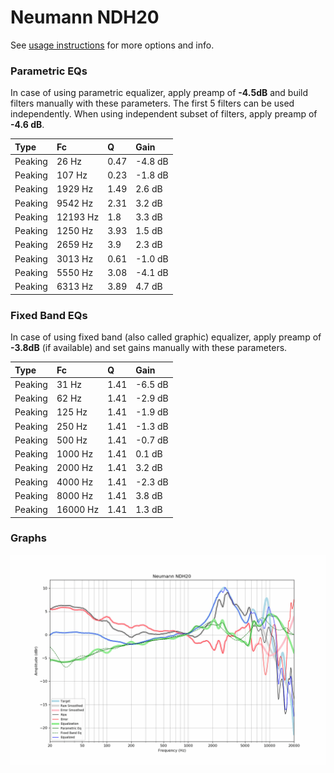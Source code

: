 # Neumann NDH20
See [usage instructions](https://github.com/jaakkopasanen/AutoEq#usage) for more options and info.

### Parametric EQs
In case of using parametric equalizer, apply preamp of **-4.5dB** and build filters manually
with these parameters. The first 5 filters can be used independently.
When using independent subset of filters, apply preamp of **-4.6 dB**.

| Type    | Fc       |    Q | Gain    |
|:--------|:---------|:-----|:--------|
| Peaking | 26 Hz    | 0.47 | -4.8 dB |
| Peaking | 107 Hz   | 0.23 | -1.8 dB |
| Peaking | 1929 Hz  | 1.49 | 2.6 dB  |
| Peaking | 9542 Hz  | 2.31 | 3.2 dB  |
| Peaking | 12193 Hz | 1.8  | 3.3 dB  |
| Peaking | 1250 Hz  | 3.93 | 1.5 dB  |
| Peaking | 2659 Hz  | 3.9  | 2.3 dB  |
| Peaking | 3013 Hz  | 0.61 | -1.0 dB |
| Peaking | 5550 Hz  | 3.08 | -4.1 dB |
| Peaking | 6313 Hz  | 3.89 | 4.7 dB  |

### Fixed Band EQs
In case of using fixed band (also called graphic) equalizer, apply preamp of **-3.8dB**
(if available) and set gains manually with these parameters.

| Type    | Fc       |    Q | Gain    |
|:--------|:---------|:-----|:--------|
| Peaking | 31 Hz    | 1.41 | -6.5 dB |
| Peaking | 62 Hz    | 1.41 | -2.9 dB |
| Peaking | 125 Hz   | 1.41 | -1.9 dB |
| Peaking | 250 Hz   | 1.41 | -1.3 dB |
| Peaking | 500 Hz   | 1.41 | -0.7 dB |
| Peaking | 1000 Hz  | 1.41 | 0.1 dB  |
| Peaking | 2000 Hz  | 1.41 | 3.2 dB  |
| Peaking | 4000 Hz  | 1.41 | -2.3 dB |
| Peaking | 8000 Hz  | 1.41 | 3.8 dB  |
| Peaking | 16000 Hz | 1.41 | 1.3 dB  |

### Graphs
![](./Neumann%20NDH20.png)